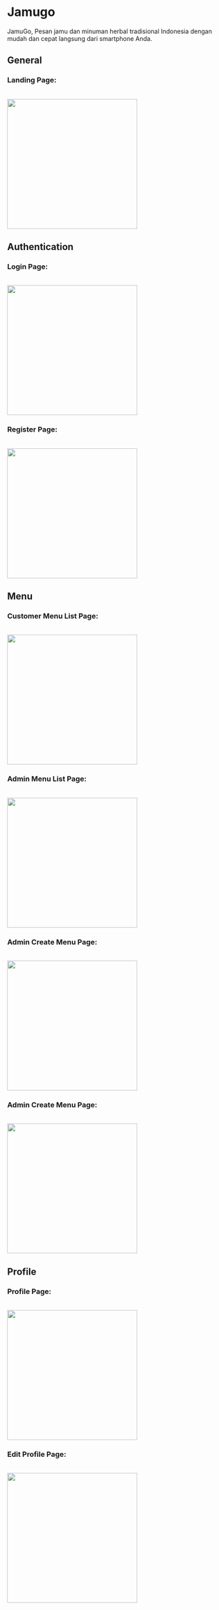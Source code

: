# Jamugo

JamuGo, Pesan jamu dan minuman herbal tradisional Indonesia dengan mudah dan cepat langsung dari smartphone Anda.

## General
### Landing Page:
<br/>
<img src="https://github.com/PPB-D-Kelompok-4/Mobile-JamuGo/assets/85897222/86a52847-de18-4f6e-8c83-eaf6c1c55d6f" width="300"/>

## Authentication
### Login Page:
<br/>
<img src="https://github.com/PPB-D-Kelompok-4/Mobile-JamuGo/assets/85897222/1750dd03-d706-4b1f-aac9-bd4ecfb12516" width="300"/>

### Register Page:
<br/>
<img src="https://github.com/PPB-D-Kelompok-4/Mobile-JamuGo/assets/85897222/5af9595f-4f36-4987-8fe5-b1b8fe47c72b" width="300"/>

## Menu
### Customer Menu List Page:
<br/>
<img src="https://github.com/PPB-D-Kelompok-4/Mobile-JamuGo/assets/85897222/4b3ba10d-ab61-41dc-9a49-13feba14131d" width="300"/>

### Admin Menu List Page:
<br/>
<img src="https://github.com/PPB-D-Kelompok-4/Mobile-JamuGo/assets/85897222/f05f32bb-5c45-4a34-9714-84aadc0cd0b1" width="300"/>

### Admin Create Menu Page:
<br/>
<img src="https://github.com/PPB-D-Kelompok-4/Mobile-JamuGo/assets/85897222/69a1ddbf-7290-434e-9073-e20aa53d709e" width="300"/>

### Admin Create Menu Page:
<br/>
<img src="https://github.com/PPB-D-Kelompok-4/Mobile-JamuGo/assets/85897222/f7f2642c-3d34-42ca-999c-0fb0c90430ac" width="300"/>

## Profile
### Profile Page:
<br/>
<img src="https://github.com/PPB-D-Kelompok-4/Mobile-JamuGo/assets/85897222/e780aa0c-0a94-4250-98bf-bbebac7a2ab7" width="300"/>

### Edit Profile Page:
<br/>
<img src="https://github.com/PPB-D-Kelompok-4/Mobile-JamuGo/assets/85897222/40be2b0b-2699-4e19-bbd2-b4909a382244" width="300"/>
